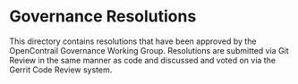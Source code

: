 Governance Resolutions
======================

This directory contains resolutions that have been approved by the OpenContrail
Governance Working Group. Resolutions are submitted via Git Review in the same
manner as code and discussed and voted on via the Gerrit Code Review system.
